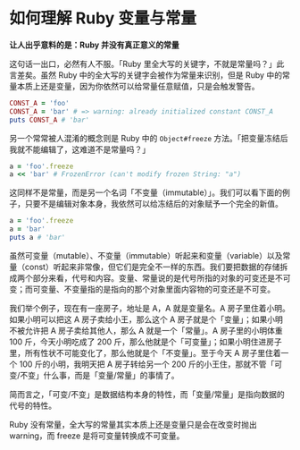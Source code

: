 # 如何理解 Ruby 变量与常量

**让人出乎意料的是：Ruby 并没有真正意义的常量**

这句话一出口，必然有人不服。「Ruby 里全大写的关键字，不就是常量吗？」此言差矣。虽然 Ruby 中的全大写的关键字会被作为常量来识别，但是 Ruby 中的常量本质上还是变量，因为你依然可以给常量任意赋值，只是会触发警告。

```ruby
CONST_A = 'foo'
CONST_A = 'bar' # => warning: already initialized constant CONST_A
puts CONST_A # 'bar'
```

另一个常常被人混淆的概念则是 Ruby 中的 `Object#freeze` 方法。「把变量冻结后我就不能编辑了，这难道不是常量吗？」

```ruby
a = 'foo'.freeze
a << 'bar' # FrozenError (can't modify frozen String: "a")
```

这同样不是常量，而是另一个名词「不变量（immutable）」。我们可以看下面的例子，只要不是编辑对象本身，我依然可以给冻结后的对象赋予一个完全的新值。

```ruby
a = 'foo'.freeze
a = 'bar'
puts a # 'bar'
```

虽然可变量（mutable）、不变量（immutable）听起来和变量（variable）以及常量（const）听起来非常像，但它们是完全不一样的东西。我们要把数据的存储拆成两个部分来看，代号和内容。变量、常量说的是代号所指的对象的可变还是不可变；而可变量、不变量指的是指向的那个对象里面内容物的可变还是不可变。

我们举个例子，现在有一座房子，地址是 A，A 就是变量名。A 房子里住着小明。如果小明可以把这 A 房子卖给小王，那么这个 A 房子就是个「变量」；如果小明不被允许把 A 房子卖给其他人，那么 A 就是一个「常量」。A 房子里的小明体重 100 斤，今天小明吃成了 200 斤，那么他就是个「可变量」；如果小明住进房子里，所有性状不可能变化了，那么他就是个「不变量」。至于今天 A 房子里住着一个 100 斤的小明，我明天把 A 房子转给另一个 200 斤的小王住，那就不管「可变/不变」什么事，而是「变量/常量」的事情了。

简而言之，「可变/不变」是数据结构本身的特性，而「变量/常量」是指向数据的代号的特性。

Ruby 没有常量，全大写的常量其实本质上还是变量只是会在改变时抛出 warning，而 freeze 是将可变量转换成不可变量。
